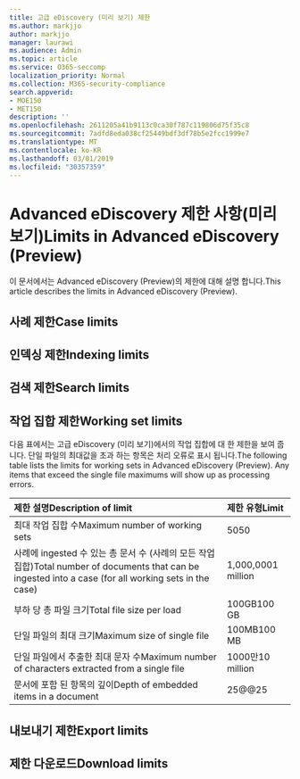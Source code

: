 ```yaml
---
title: 고급 eDiscovery (미리 보기) 제한
ms.author: markjjo
author: markjjo
manager: laurawi
ms.audience: Admin
ms.topic: article
ms.service: O365-seccomp
localization_priority: Normal
ms.collection: M365-security-compliance
search.appverid:
- MOE150
- MET150
description: ''
ms.openlocfilehash: 2611205a41b9113c0ca30f787c119806d75f35c8
ms.sourcegitcommit: 7adfd8eda038cf25449bdf3df78b5e2fcc1999e7
ms.translationtype: MT
ms.contentlocale: ko-KR
ms.lasthandoff: 03/01/2019
ms.locfileid: "30357359"
---
```

# <a name="limits-in-advanced-ediscovery-preview"></a><span data-ttu-id="ebac1-102">Advanced eDiscovery 제한 사항(미리 보기)</span><span class="sxs-lookup"><span data-stu-id="ebac1-102">Limits in Advanced eDiscovery (Preview)</span></span>

<span data-ttu-id="ebac1-103">이 문서에서는 Advanced eDiscovery (Preview)의 제한에 대해 설명 합니다.</span><span class="sxs-lookup"><span data-stu-id="ebac1-103">This article describes the limits in Advanced eDiscovery (Preview).</span></span>

## <a name="case-limits"></a><span data-ttu-id="ebac1-104">사례 제한</span><span class="sxs-lookup"><span data-stu-id="ebac1-104">Case limits</span></span>

## <a name="indexing-limits"></a><span data-ttu-id="ebac1-105">인덱싱 제한</span><span class="sxs-lookup"><span data-stu-id="ebac1-105">Indexing limits</span></span>

## <a name="search-limits"></a><span data-ttu-id="ebac1-106">검색 제한</span><span class="sxs-lookup"><span data-stu-id="ebac1-106">Search limits</span></span>

## <a name="working-set-limits"></a><span data-ttu-id="ebac1-107">작업 집합 제한</span><span class="sxs-lookup"><span data-stu-id="ebac1-107">Working set limits</span></span>

<span data-ttu-id="ebac1-p101">다음 표에서는 고급 eDiscovery (미리 보기)에서의 작업 집합에 대 한 제한을 보여 줍니다.  단일 파일의 최대값을 초과 하는 항목은 처리 오류로 표시 됩니다.</span><span class="sxs-lookup"><span data-stu-id="ebac1-p101">The following table lists the limits for working sets in Advanced eDiscovery (Preview).  Any items that exceed the single file maximums will show up as processing errors.</span></span>
    
  |<span data-ttu-id="ebac1-110">**제한 설명**</span><span class="sxs-lookup"><span data-stu-id="ebac1-110">**Description of limit**</span></span>|<span data-ttu-id="ebac1-111">**제한 유형**</span><span class="sxs-lookup"><span data-stu-id="ebac1-111">**Limit**</span></span>|
  |:-----|:-----|
  |<span data-ttu-id="ebac1-112">최대 작업 집합 수</span><span class="sxs-lookup"><span data-stu-id="ebac1-112">Maximum number of working sets</span></span>  <br/> |<span data-ttu-id="ebac1-113">50</span><span class="sxs-lookup"><span data-stu-id="ebac1-113">50</span></span>  <br/> |
  |<span data-ttu-id="ebac1-114">사례에 ingested 수 있는 총 문서 수 (사례의 모든 작업 집합)</span><span class="sxs-lookup"><span data-stu-id="ebac1-114">Total number of documents that can be ingested into a case (for all working sets in the case)</span></span>  <br/> |<span data-ttu-id="ebac1-115">1,000,000</span><span class="sxs-lookup"><span data-stu-id="ebac1-115">1 million</span></span>  <br/> |
  |<span data-ttu-id="ebac1-116">부하 당 총 파일 크기</span><span class="sxs-lookup"><span data-stu-id="ebac1-116">Total file size per load</span></span>  <br/> |<span data-ttu-id="ebac1-117">100GB</span><span class="sxs-lookup"><span data-stu-id="ebac1-117">100 GB</span></span>  <br/> |
  |<span data-ttu-id="ebac1-118">단일 파일의 최대 크기</span><span class="sxs-lookup"><span data-stu-id="ebac1-118">Maximum size of single file</span></span>   <br/> |<span data-ttu-id="ebac1-119">100MB</span><span class="sxs-lookup"><span data-stu-id="ebac1-119">100 MB</span></span>  <br/> |
  |<span data-ttu-id="ebac1-120">단일 파일에서 추출한 최대 문자 수</span><span class="sxs-lookup"><span data-stu-id="ebac1-120">Maximum number of characters extracted from a single file</span></span>  <br/> |<span data-ttu-id="ebac1-121">1000만</span><span class="sxs-lookup"><span data-stu-id="ebac1-121">10 million</span></span>  <br/> |
  |<span data-ttu-id="ebac1-122">문서에 포함 된 항목의 깊이</span><span class="sxs-lookup"><span data-stu-id="ebac1-122">Depth of embedded items in a document</span></span>  <br/> |<span data-ttu-id="ebac1-123">25@@</span><span class="sxs-lookup"><span data-stu-id="ebac1-123">25</span></span>  <br/> |
  

## <a name="export-limits"></a><span data-ttu-id="ebac1-124">내보내기 제한</span><span class="sxs-lookup"><span data-stu-id="ebac1-124">Export limits</span></span>

## <a name="download-limits"></a><span data-ttu-id="ebac1-125">제한 다운로드</span><span class="sxs-lookup"><span data-stu-id="ebac1-125">Download limits</span></span>

